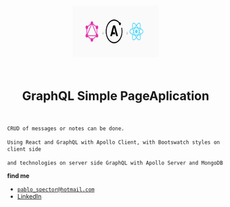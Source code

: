 <br />
<br />
  
<p align="center">
<img style="margin: auto;" src="./techs.png" alt=javascript width="200" height="120"/>
</p>
<br />
  
<h1 align="center">GraphQL Simple PageAplication </h1>
<br />



    CRUD of messages or notes can be done. 

    Using React and GraphQL with Apollo Client, with Bootswatch styles on client side

    and technologies on server side GraphQL with Apollo Server and MongoDB



**find me**
<br />
 - <a href="mailto:pablo_spector@hotmail.com">```pablo_spector@hotmail.com```</a>
 - <a href="https://www.linkedin.com/in/pablo-spector/">LinkedIn</a>
<br />